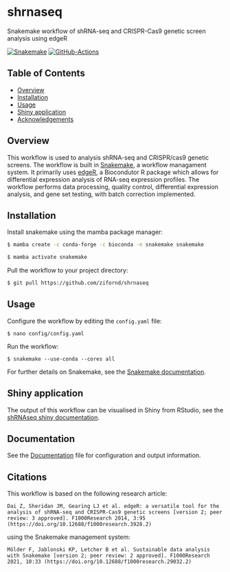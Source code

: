 # shrnaseq

Snakemake workflow of shRNA-seq and CRISPR-Cas9 genetic screen analysis using edgeR

[![Snakemake](https://img.shields.io/badge/snakemake-≥7.8.5-brightgreen.svg)](https://snakemake.github.io)
[![GitHub-Actions](https://github.com/zifornd/shrnaseq/workflows/Tests/badge.svg?branch=master)](https://github.com/zifornd/shrnaseq/actions)

## Table of Contents

* [Overview](#Overview)
* [Installation](#Installation)
* [Usage](#Usage)
* [Shiny application](#shiny-application)
* [Acknowledgements](#Acknowledgements)

## Overview

This workflow is used to analysis shRNA-seq and CRISPR/cas9 genetic screens. The workflow is built in [Snakemake](https://snakemake.readthedocs.io/en/stable/), a workflow managament system. It primarily uses [edgeR](https://bioconductor.org/packages/release/bioc/html/edgeR.html), a Biocondutor R package which allows for differential expression analysis of RNA-seq expression profiles. The workflow performs data processing, quality control, differential expression analysis, and gene set testing, with batch correction implemented. 

## Installation

Install snakemake using the mamba package manager:

```bash
$ mamba create -c conda-forge -c bioconda -n snakemake snakemake

$ mamba activate snakemake
```
    
Pull the workflow to your project directory:

```bash
$ git pull https://github.com/zifornd/shrnaseq
```
    
## Usage

Configure the workflow by editing the `config.yaml` file:

```console
$ nano config/config.yaml
```

Run the workflow: 

```console
$ snakemake --use-conda --cores all
```
For further details on Snakemake, see the [Snakemake documentation](https://snakemake.readthedocs.io/en/stable/).

## Shiny application

The output of this workflow can be visualised in Shiny from RStudio, see the [shRNAseq shiny documentation](https://github.com/zifornd/shrnaseq-shiny).

## Documentation

See the [Documentation](workflow/DOCUMENTATION.md) file for configuration and output information.

## Citations

This workflow is based on the following research article:

```
Dai Z, Sheridan JM, Gearing LJ et al. edgeR: a versatile tool for the analysis of shRNA-seq and CRISPR-Cas9 genetic screens [version 2; peer review: 3 approved]. F1000Research 2014, 3:95 (https://doi.org/10.12688/f1000research.3928.2)
```

using the Snakemake management system:
 
```
Mölder F, Jablonski KP, Letcher B et al. Sustainable data analysis with Snakemake [version 2; peer review: 2 approved]. F1000Research 2021, 10:33 (https://doi.org/10.12688/f1000research.29032.2)
```